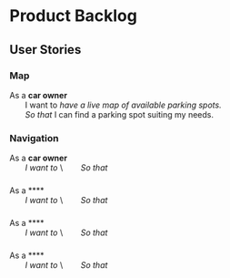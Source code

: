 # Product Backlog

## User Stories

### Map
As a **car owner** \
&nbsp;&nbsp;&nbsp;&nbsp;&nbsp;&nbsp; I want to *have a live map of available parking spots.* \
&nbsp;&nbsp;&nbsp;&nbsp;&nbsp;&nbsp; *So that* I can find a parking spot suiting my needs.

### Navigation
As a **car owner** \
&nbsp;&nbsp;&nbsp;&nbsp;&nbsp;&nbsp; *I want to* \ 
&nbsp;&nbsp;&nbsp;&nbsp;&nbsp;&nbsp; *So that* 

### 
As a **** \
&nbsp;&nbsp;&nbsp;&nbsp;&nbsp;&nbsp; *I want to* \ 
&nbsp;&nbsp;&nbsp;&nbsp;&nbsp;&nbsp; *So that* 

### 
As a **** \
&nbsp;&nbsp;&nbsp;&nbsp;&nbsp;&nbsp; *I want to* \ 
&nbsp;&nbsp;&nbsp;&nbsp;&nbsp;&nbsp; *So that* 

### 
As a **** \
&nbsp;&nbsp;&nbsp;&nbsp;&nbsp;&nbsp; *I want to* \ 
&nbsp;&nbsp;&nbsp;&nbsp;&nbsp;&nbsp; *So that* 
